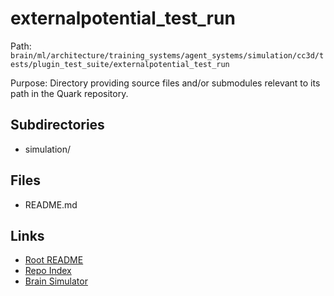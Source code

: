 # externalpotential_test_run

Path: `brain/ml/architecture/training_systems/agent_systems/simulation/cc3d/tests/plugin_test_suite/externalpotential_test_run`

Purpose: Directory providing source files and/or submodules relevant to its path in the Quark repository.

## Subdirectories
- simulation/

## Files
- README.md

## Links
- [Root README](../../../../../../../../../README.md)
- [Repo Index](../../../../../../../../../repo_index.json)
- [Brain Simulator](../../../../../../../../../brain/architecture/brain_simulator.py)
